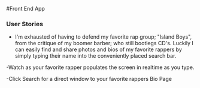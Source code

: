 #Front End App

### User Stories

- I'm exhausted of having to defend my favorite rap group; "Island Boys", from the critique of my boomer barber; who still bootlegs CD's. Luckily I can easily find and share photos and bios of my favorite rappers by simply typing their name into the conveniently placed search bar.

-Watch as your favorite rapper populates the screen in realtime as you type.

-Click Search for a direct window to your favorite rappers Bio Page
